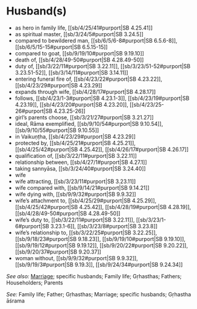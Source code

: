# Husband(s)



* as hero in family life, [[sb/4/25/41#purport|SB 4.25.41]]
* as spiritual master, [[sb/3/24/5#purport|SB 3.24.5]]
* compared to bewildered man, [[sb/6/5/6-8#purport|SB 6.5.6-8]], [[sb/6/5/15-15#purport|SB 6.5.15-15]]
* compared to goat, [[sb/9/19/10#purport|SB 9.19.10]]
* death of, [[sb/4/28/49-50#purport|SB 4.28.49-50]]
* duty of, [[sb/3/22/11#purport|SB 3.22.11]], [[sb/3/23/51-52#purport|SB 3.23.51-52]], [[sb/3/14/11#purport|SB 3.14.11]]
* entering funeral fire of, [[sb/4/23/22#purport|SB 4.23.22]], [[sb/4/23/29#purport|SB 4.23.29]]
* expands through wife, [[sb/4/28/17#purport|SB 4.28.17]]
* follows, [[sb/4/23/1-3#purport|SB 4.23.1-3]], [[sb/4/23/19#purport|SB 4.23.19]], [[sb/4/23/20#purport|SB 4.23.20]], [[sb/4/23/25-26#purport|SB 4.23.25-26]]
* girl’s parents choose, [[sb/3/21/27#purport|SB 3.21.27]]
* ideal, Rāma exemplified, [[sb/9/10/54#purport|SB 9.10.54]], [[sb/9/10/55#purport|SB 9.10.55]]
* in Vaikuṇṭha, [[sb/4/23/29#purport|SB 4.23.29]]
* protected by, [[sb/4/25/21#purport|SB 4.25.21]], [[sb/4/25/42#purport|SB 4.25.42]], [[sb/4/26/17#purport|SB 4.26.17]]
* qualification of, [[sb/3/22/11#purport|SB 3.22.11]]
* relationship between, [[sb/4/27/1#purport|SB 4.27.1]]
* taking sannyāsa, [[sb/3/24/40#purport|SB 3.24.40]]
* wife
* wife attracting, [[sb/3/23/11#purport|SB 3.23.11]]
* wife compared with, [[sb/9/14/21#purport|SB 9.14.21]]
* wife dying with, [[sb/9/9/32#purport|SB 9.9.32]]
* wife’s attachment to, [[sb/4/25/29#purport|SB 4.25.29]], [[sb/4/25/42#purport|SB 4.25.42]], [[sb/4/28/19#purport|SB 4.28.19]], [[sb/4/28/49-50#purport|SB 4.28.49-50]]
* wife’s duty to, [[sb/3/22/11#purport|SB 3.22.11]], [[sb/3/23/1-6#purport|SB 3.23.1-6]], [[sb/3/23/8#purport|SB 3.23.8]]
* wife’s relationship to, [[sb/3/22/25#purport|SB 3.22.25]], [[sb/9/18/23#purport|SB 9.18.23]], [[sb/9/19/10#purport|SB 9.19.10]], [[sb/9/19/12#purport|SB 9.19.12]], [[sb/9/20/22#purport|SB 9.20.22]], [[sb/9/20/37#purport|SB 9.20.37]]
* woman without, [[sb/9/9/32#purport|SB 9.9.32]], [[sb/9/19/3#purport|SB 9.19.3]], [[sb/9/24/34#purport|SB 9.24.34]]

*See also:* [Marriage](entries/marriage.md); specific husbands; Family life; Gṛhasthas; Fathers; Householders; Parents

*See:* Family life; Father; Gṛhasthas; Marriage; specific husbands; Gṛhastha āśrama

